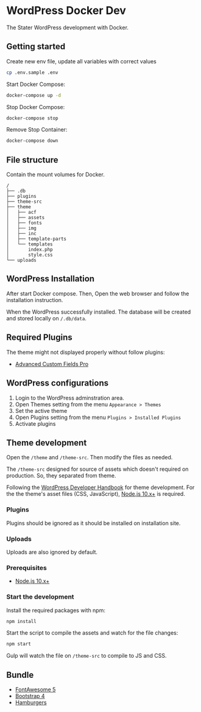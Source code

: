 # WordPress Docker Dev

The Stater WordPress development with Docker.

## Getting started

Create new env file, update all variables with correct values

```bash
cp .env.sample .env
```

Start Docker Compose:

```bash
docker-compose up -d
```

Stop Docker Compose:

```bash
docker-compose stop
```

Remove Stop Container:

```bash
docker-compose down
```

## File structure

Contain the mount volumes for Docker.

```
/
├── .db
├── plugins
├── theme-src
├── theme
│   ├── acf
│   ├── assets
│   ├── fonts
│   ├── img
│   ├── inc
│   ├── template-parts
│   └── templates
│       index.php
│       style.css
└── uploads
```

## WordPress Installation

After start Docker compose. Then, Open the web browser and follow the installation instruction.

When the WordPress successfully installed. The database will be created and stored locally on `/.db/data`.

## Required Plugins

The theme might not displayed properly without follow plugins:

- [Advanced Custom Fields Pro](https://www.advancedcustomfields.com/)

## WordPress configurations

1. Login to the WordPress adminstration area.
2. Open Themes setting from the menu `Appearance > Themes`
3. Set the active theme
4. Open Plugins setting from the menu `Plugins > Installed Plugins`
5. Activate plugins

## Theme development

Open the `/theme` and `/theme-src`. Then modify the files as needed.

The `/theme-src` designed for source of assets which doesn't required on production. So, they separated from theme.

Following the [WordPress Developer Handbook](https://developer.wordpress.org/themes/basics/) for theme development. For the the theme's asset files (CSS, JavaScript), [Node.js 10.x+](https://nodejs.org/) is required.

### Plugins

Plugins should be ignored as it should be installed on installation site.

### Uploads

Uploads are also ignored by default.

### Prerequisites

- [Node.js 10.x+](https://nodejs.org/)

### Start the development

Install the required packages with npm:

```bash
npm install
```

Start the script to compile the assets and watch for the file changes:

```bash
npm start
```

Gulp will watch the file on `/theme-src` to compile to JS and CSS.


## Bundle

* [FontAwesome 5](https://fontawesome.com/)
* [Bootstrap 4](https://getbootstrap.com/)
* [Hamburgers ](https://jonsuh.com/hamburgers/)
